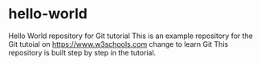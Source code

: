 # hello-world
Hello World repository for Git tutorial
This is an example repository for the Git tutoial on https://www.w3schools.com
change to learn Git
This repository is built step by step in the tutorial.
